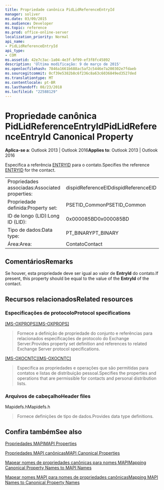 ```yaml
---
title: Propriedade canônica PidLidReferenceEntryId
manager: soliver
ms.date: 03/09/2015
ms.audience: Developer
ms.topic: reference
ms.prod: office-online-server
localization_priority: Normal
api_name:
- PidLidReferenceEntryId
api_type:
- COM
ms.assetid: 42e7c3ac-1a04-4e3f-bf99-ef3f8fc45892
description: 'Última modificação: 9 de março de 2015'
ms.openlocfilehash: 7846a1661b688ac5af2c5446e7a200302e7fdaeb
ms.sourcegitcommit: 0cf39e5382b8c6f236c8a63c6036849ed3527ded
ms.translationtype: MT
ms.contentlocale: pt-BR
ms.lasthandoff: 08/23/2018
ms.locfileid: "22588129"
---
```

# <a name="pidlidreferenceentryid-canonical-property"></a><span data-ttu-id="387b6-103">Propriedade canônica PidLidReferenceEntryId</span><span class="sxs-lookup"><span data-stu-id="387b6-103">PidLidReferenceEntryId Canonical Property</span></span>

  
  
<span data-ttu-id="387b6-104">**Aplica-se a**: Outlook 2013 | Outlook 2016</span><span class="sxs-lookup"><span data-stu-id="387b6-104">**Applies to**: Outlook 2013 | Outlook 2016</span></span> 
  
<span data-ttu-id="387b6-105">Especifica a referência [ENTRYID](entryid.md) para o contato.</span><span class="sxs-lookup"><span data-stu-id="387b6-105">Specifies the reference [ENTRYID](entryid.md) for the contact.</span></span> 
  
|||
|:-----|:-----|
|<span data-ttu-id="387b6-106">Propriedades associadas:</span><span class="sxs-lookup"><span data-stu-id="387b6-106">Associated properties:</span></span>  <br/> |<span data-ttu-id="387b6-107">dispidReferenceEID</span><span class="sxs-lookup"><span data-stu-id="387b6-107">dispidReferenceEID</span></span>  <br/> |
|<span data-ttu-id="387b6-108">Propriedade definida:</span><span class="sxs-lookup"><span data-stu-id="387b6-108">Property set:</span></span>  <br/> |<span data-ttu-id="387b6-109">PSETID_Common</span><span class="sxs-lookup"><span data-stu-id="387b6-109">PSETID_Common</span></span>  <br/> |
|<span data-ttu-id="387b6-110">ID de longo (LID):</span><span class="sxs-lookup"><span data-stu-id="387b6-110">Long ID (LID):</span></span>  <br/> |<span data-ttu-id="387b6-111">0x000085BD</span><span class="sxs-lookup"><span data-stu-id="387b6-111">0x000085BD</span></span>  <br/> |
|<span data-ttu-id="387b6-112">Tipo de dados:</span><span class="sxs-lookup"><span data-stu-id="387b6-112">Data type:</span></span>  <br/> |<span data-ttu-id="387b6-113">PT_BINARY</span><span class="sxs-lookup"><span data-stu-id="387b6-113">PT_BINARY</span></span>  <br/> |
|<span data-ttu-id="387b6-114">Área:</span><span class="sxs-lookup"><span data-stu-id="387b6-114">Area:</span></span>  <br/> |<span data-ttu-id="387b6-115">Contato</span><span class="sxs-lookup"><span data-stu-id="387b6-115">Contact</span></span>  <br/> |
   
## <a name="remarks"></a><span data-ttu-id="387b6-116">Comentários</span><span class="sxs-lookup"><span data-stu-id="387b6-116">Remarks</span></span>

<span data-ttu-id="387b6-117">Se houver, esta propriedade deve ser igual ao valor de **EntryId** do contato.</span><span class="sxs-lookup"><span data-stu-id="387b6-117">If present, this property should be equal to the value of the **EntryId** of the contact.</span></span> 
  
## <a name="related-resources"></a><span data-ttu-id="387b6-118">Recursos relacionados</span><span class="sxs-lookup"><span data-stu-id="387b6-118">Related resources</span></span>

### <a name="protocol-specifications"></a><span data-ttu-id="387b6-119">Especificações de protocolo</span><span class="sxs-lookup"><span data-stu-id="387b6-119">Protocol specifications</span></span>

<span data-ttu-id="387b6-120">[[MS-OXPROPS]](http://msdn.microsoft.com/library/f6ab1613-aefe-447d-a49c-18217230b148%28Office.15%29.aspx)</span><span class="sxs-lookup"><span data-stu-id="387b6-120">[[MS-OXPROPS]](http://msdn.microsoft.com/library/f6ab1613-aefe-447d-a49c-18217230b148%28Office.15%29.aspx)</span></span>
  
> <span data-ttu-id="387b6-121">Fornece a definição de propriedade do conjunto e referências para relacionados especificações de protocolo do Exchange Server.</span><span class="sxs-lookup"><span data-stu-id="387b6-121">Provides property set definition and references to related Exchange Server protocol specifications.</span></span>
    
<span data-ttu-id="387b6-122">[[MS-OXOCNTC]](http://msdn.microsoft.com/library/9b636532-9150-4836-9635-9c9b756c9ccf%28Office.15%29.aspx)</span><span class="sxs-lookup"><span data-stu-id="387b6-122">[[MS-OXOCNTC]](http://msdn.microsoft.com/library/9b636532-9150-4836-9635-9c9b756c9ccf%28Office.15%29.aspx)</span></span>
  
> <span data-ttu-id="387b6-123">Especifica as propriedades e operações que são permitidas para contatos e listas de distribuição pessoal.</span><span class="sxs-lookup"><span data-stu-id="387b6-123">Specifies the properties and operations that are permissible for contacts and personal distribution lists.</span></span>
    
### <a name="header-files"></a><span data-ttu-id="387b6-124">Arquivos de cabeçalho</span><span class="sxs-lookup"><span data-stu-id="387b6-124">Header files</span></span>

<span data-ttu-id="387b6-125">Mapidefs.h</span><span class="sxs-lookup"><span data-stu-id="387b6-125">Mapidefs.h</span></span>
  
> <span data-ttu-id="387b6-126">Fornece definições de tipo de dados.</span><span class="sxs-lookup"><span data-stu-id="387b6-126">Provides data type definitions.</span></span>
    
## <a name="see-also"></a><span data-ttu-id="387b6-127">Confira também</span><span class="sxs-lookup"><span data-stu-id="387b6-127">See also</span></span>



[<span data-ttu-id="387b6-128">Propriedades MAPI</span><span class="sxs-lookup"><span data-stu-id="387b6-128">MAPI Properties</span></span>](mapi-properties.md)
  
[<span data-ttu-id="387b6-129">Propriedades MAPI canônicas</span><span class="sxs-lookup"><span data-stu-id="387b6-129">MAPI Canonical Properties</span></span>](mapi-canonical-properties.md)
  
[<span data-ttu-id="387b6-130">Mapear nomes de propriedades canônicas para nomes MAPI</span><span class="sxs-lookup"><span data-stu-id="387b6-130">Mapping Canonical Property Names to MAPI Names</span></span>](mapping-canonical-property-names-to-mapi-names.md)
  
[<span data-ttu-id="387b6-131">Mapear nomes MAPI para nomes de propriedades canônicas</span><span class="sxs-lookup"><span data-stu-id="387b6-131">Mapping MAPI Names to Canonical Property Names</span></span>](mapping-mapi-names-to-canonical-property-names.md)

